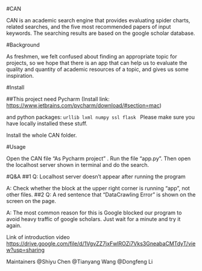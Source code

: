 
#CAN


CAN is an academic search engine that provides evaluating spider charts, related searches, and the five most recommended papers of input keywords. The searching results are based on the google scholar database.

#Background

As freshmen, we felt confused about finding an appropriate topic for projects, so we hope that there is an app that can help us to evaluate the quality and quantity of academic resources of a topic, and gives us some inspiration.


#Install

##This project need Pycharm 
(Install link: https://www.jetbrains.com/pycharm/download/#section=mac)

and python packages: 
```urllib lxml numpy ssl flask ```
Please make sure you have locally installed these stuff.

Install the whole CAN folder. 

#Usage

Open the CAN file “As Pycharm project” .
Run the file “app.py”. 
Then open the localhost server shown in terminal and do the search.

#Q&A
##1
Q: Localhost server doesn’t appear after running the program

A: Check whether the block at the upper right corner is running “app”, not other files.
##2
Q: A red sentence that “DataCrawling Error” is shown on the screen on the page.

A: The most common reason for this is Google blocked our program to avoid heavy traffic of google scholars. Just wait for a minute and try it again.

Link of introduction video
https://drive.google.com/file/d/1VgvZZ7jxFwlROZi7Vks3GneabaCMTdyT/view?usp=sharing

Maintainers
@Shiyu Chen
@Tianyang Wang
@Dongfeng Li
